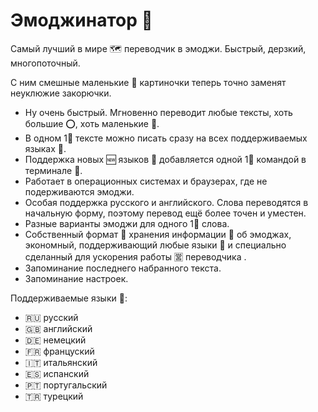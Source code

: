 # Эмоджинатор 🤔
Самый лучший в мире 🗺 переводчик в эмоджи. Быстрый, дерзкий, многопоточный. 

С ним смешные маленькие 👧 картиночки теперь точно заменят неуклюжие закорючки.

* Ну очень быстрый. Мгновенно переводит любые тексты, хоть большие ⭕, хоть маленькие 🦐.
* В одном 1⃣  тексте можно писать сразу на всех поддерживаемых языках 👅.
* Поддержка новых 🆕 языков 👅 добавляется одной 1⃣  командой в терминале 🏧.
* Работает в операционных системах и браузерах, где не подерживаются эмоджи.
* Особая поддержка русского и английского. Слова переводятся в начальную форму, поэтому перевод ещё более точен и уместен.
* Разные варианты эмоджи для одного 1⃣  слова.
* Собственный формат 📀 хранения информации 💁 об эмоджах, экономный, поддерживающий любые языки 👅 и специально сделанный для ускорения работы 🈺 переводчика .
* Запоминание последнего набранного текста.
* Запоминание настроек.

Поддерживаемые языки 👅:
* 🇷🇺 русский
* 🇬🇧 английский
* 🇩🇪 немецкий
* 🇫🇷 француский
* 🇮🇹 итальянский
* 🇪🇸 испанский
* 🇵🇹 португальский
* 🇹🇷 турецкий